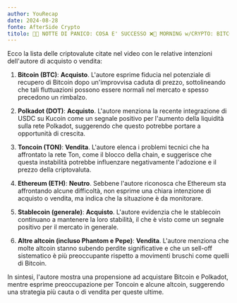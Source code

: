 ```yaml
---
author: YouRecap
date: 2024-08-28
fonte: AfterSide Crypto
titolo: 🚨❌ NOTTE DI PANICO: COSA E' SUCCESSO ❌🚨 MORNING w/CRYPTO: BITCOIN / ALTCOINS [time sensitive]
---
```


Ecco la lista delle criptovalute citate nel video con le relative intenzioni dell'autore di acquisto o vendita:

1. **Bitcoin (BTC)**: **Acquisto**. L'autore esprime fiducia nel potenziale di recupero di Bitcoin dopo un'improvvisa caduta di prezzo, sottolineando che tali fluttuazioni possono essere normali nel mercato e spesso precedono un rimbalzo.

2. **Polkadot (DOT)**: **Acquisto**. L'autore menziona la recente integrazione di USDC su Kucoin come un segnale positivo per l'aumento della liquidità sulla rete Polkadot, suggerendo che questo potrebbe portare a opportunità di crescita.

3. **Toncoin (TON)**: **Vendita**. L'autore elenca i problemi tecnici che ha affrontato la rete Ton, come il blocco della chain, e suggerisce che questa instabilità potrebbe influenzare negativamente l'adozione e il prezzo della criptovaluta.

4. **Ethereum (ETH)**: **Neutro**. Sebbene l'autore riconosca che Ethereum sta affrontando alcune difficoltà, non esprime una chiara intenzione di acquisto o vendita, ma indica che la situazione è da monitorare.

5. **Stablecoin (generale)**: **Acquisto**. L'autore evidenzia che le stablecoin continuano a mantenere la loro stabilità, il che è visto come un segnale positivo per il mercato in generale.

6. **Altre altcoin (incluso Phantom e Pepe)**: **Vendita**. L'autore menziona che molte altcoin stanno subendo perdite significative e che un sell-off sistematico è più preoccupante rispetto a movimenti bruschi come quelli di Bitcoin.

In sintesi, l'autore mostra una propensione ad acquistare Bitcoin e Polkadot, mentre esprime preoccupazione per Toncoin e alcune altcoin, suggerendo una strategia più cauta o di vendita per queste ultime.
